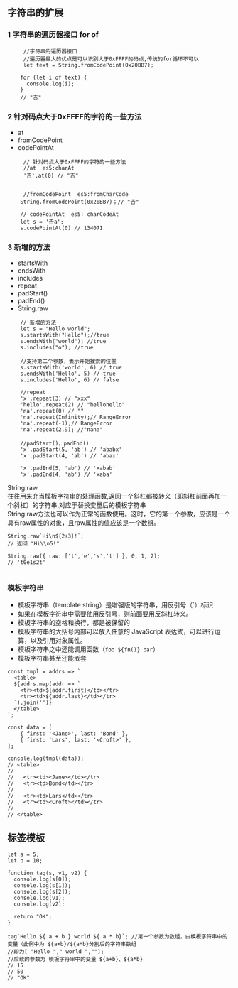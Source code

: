 ## 字符串的扩展
 
### 1 字符串的遍历器接口 for of

```
	 //字符串的遍历器接口 
	 //遍历器最大的优点是可以识别大于0xFFFF的码点,传统的for循环不可以
	 let text = String.fromCodePoint(0x20BB7);
 
	for (let i of text) {
	  console.log(i);
	}
	// "𠮷"
```


### 2 针对码点大于0xFFFF的字符的一些方法

* at
* fromCodePoint
* codePointAt

```
	 // 针对码点大于0xFFFF的字符的一些方法
	 //at  es5:charAt
	 '𠮷'.at(0) // "𠮷"


	 //fromCodePoint  es5:fromCharCode
	String.fromCodePoint(0x20BB7)；// "𠮷"
	
	// codePointAt  es5: charCodeAt
	let s = '𠮷a';
	s.codePointAt(0) // 134071
``` 

### 3 新增的方法
* startsWith
* endsWith
* includes
* repeat
* padStart()
* padEnd()
* String.raw 



```
	// 新增的方法
	let s = "Hello world";
	s.startsWith("Hello");//true
	s.endsWith("world"); //true
	s.includes("o"); //true

	//支持第二个参数，表示开始搜索的位置
	s.startsWith('world', 6) // true
	s.endsWith('Hello', 5) // true
	s.includes('Hello', 6) // false
	
	//repeat 
	'x'.repeat(3) // "xxx"
	'hello'.repeat(2) // "hellohello"
	'na'.repeat(0) // ""
	'na'.repeat(Infinity);// RangeError
	'na'.repeat(-1);// RangeError
	'na'.repeat(2.9); //"nana"

	//padStart()，padEnd()
	'x'.padStart(5, 'ab') // 'ababx'
	'x'.padStart(4, 'ab') // 'abax'

	'x'.padEnd(5, 'ab') // 'xabab'
	'x'.padEnd(4, 'ab') // 'xaba'
```

String.raw   
往往用来充当模板字符串的处理函数,返回一个斜杠都被转义（即斜杠前面再加一个斜杠）的字符串,对应于替换变量后的模板字符串      
String.raw方法也可以作为正常的函数使用。这时，它的第一个参数，应该是一个具有raw属性的对象，且raw属性的值应该是一个数组。   


```
String.raw`Hi\n${2+3}!`;
// 返回 "Hi\\n5!"

String.raw({ raw: ['t','e','s','t'] }, 0, 1, 2);
// 't0e1s2t'


```


### 模板字符串 
 
- 模板字符串（template string）是增强版的字符串，用反引号（`）标识
- 如果在模板字符串中需要使用反引号，则前面要用反斜杠转义。
- 模板字符串的空格和换行，都是被保留的
- 模板字符串的大括号内部可以放入任意的 JavaScript 表达式，可以进行运算，以及引用对象属性。
- 模板字符串之中还能调用函数（`foo ${fn()} bar`）
- 模板字符串甚至还能嵌套

```
const tmpl = addrs => `
  <table>
  ${addrs.map(addr => `
    <tr><td>${addr.first}</td></tr>
    <tr><td>${addr.last}</td></tr>
  `).join('')}
  </table>
`;

const data = [
    { first: '<Jane>', last: 'Bond' },
    { first: 'Lars', last: '<Croft>' },
];

console.log(tmpl(data));
// <table>
//
//   <tr><td><Jane></td></tr>
//   <tr><td>Bond</td></tr>
//
//   <tr><td>Lars</td></tr>
//   <tr><td><Croft></td></tr>
//
// </table>

```


## 标签模板

```
let a = 5;
let b = 10;

function tag(s, v1, v2) {
  console.log(s[0]);
  console.log(s[1]);
  console.log(s[2]);
  console.log(v1);
  console.log(v2);

  return "OK";
}

tag`Hello ${ a + b } world ${ a * b}`; //第一个参数为数组，由模板字符串中的变量（此例中为 ${a+b}/${a*b}分割后的字符串数组
//即为[ "Hello "," world ",""];
//后续的参数为 模板字符串中的变量 ${a+b}、${a*b}
// 15
// 50
// "OK"
```
